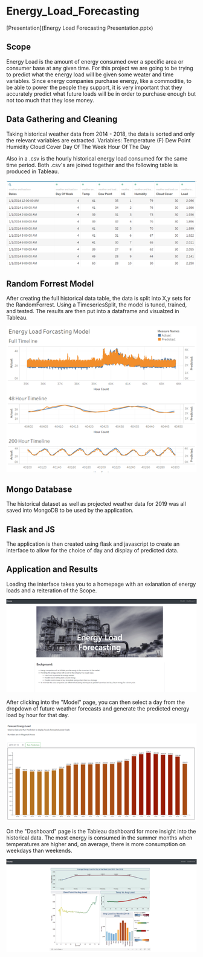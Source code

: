 # Energy_Load_Forecasting

[Presentation](Energy Load Forecasting Presentation.pptx)

## Scope

Energy Load is the amount of energy consumed over a specific area or consumer base at any given time. For this project we are going to be trying to predict what the energy load will be given some weater and time variables. Since energy companies purchase energy, like a commoditie, to be able to power the people they support, it is very important that they accurately predict what future loads will be in order to purchase enough but not too much that they lose money.

## Data Gathering and Cleaning

Taking historical weather data from 2014 - 2018, the data is sorted and only the relevant variables are extracted. 
Variables:
  Temperature (F)
  Dew Point
  Humidity
  Cloud Cover
  Day Of The Week
  Hour Of The Day
  
Also in a .csv is the hourly historical energy load consumed for the same time period. Both .csv's are joined together and the following table is produced in Tableau.

![Historical Data](Images/Historical_data.png?raw=true "Historical Data")

## Random Forrest Model

After creating the full historical data table, the data is split into X,y sets for the RandomForrest. Using a TimeseriesSplit, the model is tuned, trained, and tested. The results are then put into a dataframe and visualzed in Tableau.

![Prediction Visulaization](Images/Visual_predictions.png?raw=true "Prediction Visualization")

## Mongo Database

The historical dataset as well as projected weather data for 2019 was all saved into MongoDB to be used by the application.

## Flask and JS

The application is then created using flask and javascript to create an interface to allow for the choice of day and display of predicted data. 


## Application and Results

Loading the interface takes you to a homepage with an exlanation of energy loads and a reiteration of the Scope. 

![Homepage](Images/homepage.png?raw=true "Homepage")

After clicking into the "Model" page, you can then select a day from the dropdown of future weather forecasts and generate the predicted energy load by hour for that day.

![Results](Images/Prediction_results.png?raw=true "Predicted Results")

On the "Dashboard" page is the Tableau dashboard for more insight into the historical data. The most energy is consumed in the summer months when temperatures are higher and, on average, there is more consumption on weekdays than weekends.

![Dashboard](Images/tableau_dashboard.png?raw=true "Dashboard")


